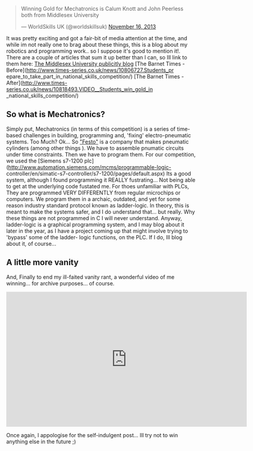 <blockquote class="twitter-tweet" lang="en"><p lang="en" dir="ltr">Winning Gold for Mechatronics is Calum Knott and John Peerless both from Middlesex University</p>&mdash; WorldSkills UK (@worldskillsuk) <a href="https://twitter.com/worldskillsuk/status/401821206594478080">November 16, 2013</a></blockquote>
<script async src="//platform.twitter.com/widgets.js" charset="utf-8"></script>

It was pretty exciting and got a fair-bit of media attention at the time, and
while im not really one to brag about these things, this is a blog about my
robotics and programming work.. so I suppose it's good to mention it!. There
are a couple of articles that sum it up better than I can, so Ill link to them
here: [The Middlesex University publicitly
blog](http://unihub.mdx.ac.uk/mdx/news/Middlesexstudentsscoopmedals.aspx) [The
Barnet Times - Before](http://www.times-series.co.uk/news/10806727.Students_pr
epare_to_take_part_in_national_skills_competition/) [The Barnet Times -
After](http://www.times-series.co.uk/news/10818493.VIDEO__Students_win_gold_in
_national_skills_competition/)

## So what is Mechatronics?

Simply put, Mechatronics (in terms of this competition) is a series of time-
based challenges in building, programming and, 'fixing' electro-pneumatic
systems. Too Much? Ok... So ["Festo"](http://www.festo.com) is a company that
makes pneumatic cylinders (among other things ). We have to assemble pnumatic
circuits under time constraints. Then we have to program them. For our
competition, we used the [Siemens s7-1200
plc](http://www.automation.siemens.com/mcms/programmable-logic-
controller/en/simatic-s7-controller/s7-1200/pages/default.aspx) Its a good
system, although I found programming it REALLY fustrating... Not being able to
get at the underlying code fustated me. For thoes unfamiliar with PLCs, They
are programmed VERY DIFFERENTLY from regular microchips or computers. We
program them in a archaic, outdated, and yet for some reason industry standard
protocol known as ladder-logic. In theory, this is meant to make the systems
safer, and I do understand that... but really. Why these things are not
programmed in C I will never understand. Anyway, ladder-logic is a graphical
programming system, and I may blog about it later in the year, as I have a
project coming up that might involve trying to 'bypass' some of the ladder-
logic functions, on the PLC. If I do, Ill blog about it, of course...

## A little more vanity

And, Finally to end my ill-faited vanity rant, a wonderful video of me
winning... for archive purposes... of course. 

<iframe width="640" height="360" src="https://www.youtube.com/embed/SzsS4yJsAvw" frameborder="0" allowfullscreen></iframe>

Once again, I appologise for
the self-indulgent post... Ill try not to win anything else in the future ;)

